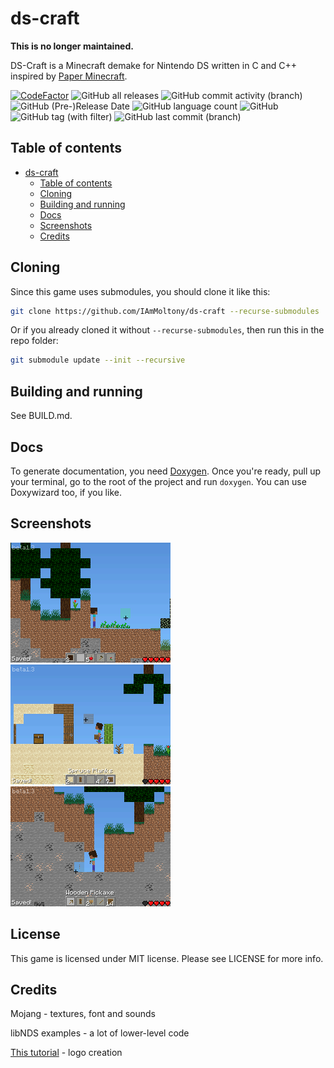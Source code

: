 # ds-craft

**This is no longer maintained.**

DS-Craft is a Minecraft demake for Nintendo DS written in C and C++ inspired by
[Paper Minecraft](https://scratch.mit.edu/projects/10128407/).

[![CodeFactor](https://www.codefactor.io/repository/github/iammoltony/ds-craft/badge/main)](https://www.codefactor.io/repository/github/iammoltony/ds-craft/overview/main)
![GitHub all releases](https://img.shields.io/github/downloads/IAmMoltony/ds-craft/total)
![GitHub commit activity (branch)](https://img.shields.io/github/commit-activity/w/IAmMoltony/ds-craft)
![GitHub (Pre-)Release Date](https://img.shields.io/github/release-date-pre/IAmMoltony/ds-craft)
![GitHub language count](https://img.shields.io/github/languages/count/IAmMoltony/ds-craft)
![GitHub](https://img.shields.io/github/license/IAmMoltony/ds-craft)
![GitHub tag (with filter)](https://img.shields.io/github/v/tag/IAmMoltony/ds-craft?label=latest%20version)
![GitHub last commit (branch)](https://img.shields.io/github/last-commit/IAmMoltony/ds-craft/main)

## Table of contents

- [ds-craft](#ds-craft)
  - [Table of contents](#table-of-contents)
  - [Cloning](#cloning)
  - [Building and running](#building-and-running)
  - [Docs](#docs)
  - [Screenshots](#screenshots)
  - [Credits](#credits)

## Cloning

Since this game uses submodules, you should clone it like this:

```bash
git clone https://github.com/IAmMoltony/ds-craft --recurse-submodules
```

Or if you already cloned it without `--recurse-submodules`, then run this in the
repo folder:

```bash
git submodule update --init --recursive
```

## Building and running

See BUILD.md.

## Docs

To generate documentation, you need [Doxygen](https://doxygen.nl).
Once you're ready, pull up your terminal, go to the root of the project and run
`doxygen`. You can use Doxywizard too, if you like.

## Screenshots

![Screenshot 1](./screenshots/shot1.png)
![Screenshot 2](./screenshots/shot2.png)
![Screenshot 3](./screenshots/shot3.png)

## License

This game is licensed under MIT license. Please see LICENSE for more info.

## Credits

Mojang - textures, font and sounds

libNDS examples - a lot of lower-level code

[This tutorial](https://www.youtube.com/watch?v=yb6QJl6mqf4) - logo creation

